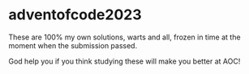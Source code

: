 # adventofcode2023
 
These are 100% my own solutions, warts and all, frozen in time at the moment when the submission passed.

God help you if you think studying these will make you better at AOC!

